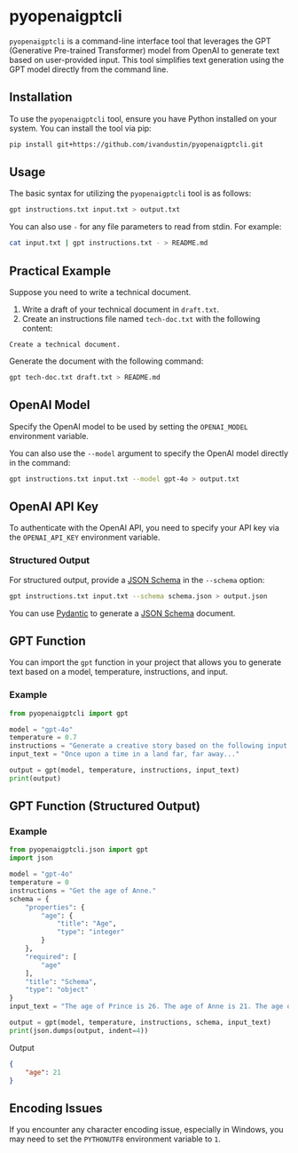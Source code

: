 # pyopenaigptcli

`pyopenaigptcli` is a command-line interface tool that leverages the GPT (Generative Pre-trained Transformer) model from OpenAI to generate text based on user-provided input. This tool simplifies text generation using the GPT model directly from the command line.

## Installation

To use the `pyopenaigptcli` tool, ensure you have Python installed on your system. You can install the tool via pip:

```bash
pip install git+https://github.com/ivandustin/pyopenaigptcli.git
```

## Usage

The basic syntax for utilizing the `pyopenaigptcli` tool is as follows:

```bash
gpt instructions.txt input.txt > output.txt
```

You can also use `-` for any file parameters to read from stdin. For example:

```bash
cat input.txt | gpt instructions.txt - > README.md
```

## Practical Example

Suppose you need to write a technical document.

1. Write a draft of your technical document in `draft.txt`.
2. Create an instructions file named `tech-doc.txt` with the following content:

```
Create a technical document.
```

Generate the document with the following command:

```bash
gpt tech-doc.txt draft.txt > README.md
```

## OpenAI Model

Specify the OpenAI model to be used by setting the `OPENAI_MODEL` environment variable.

You can also use the `--model` argument to specify the OpenAI model directly in the command:

```bash
gpt instructions.txt input.txt --model gpt-4o > output.txt
```

## OpenAI API Key

To authenticate with the OpenAI API, you need to specify your API key via the `OPENAI_API_KEY` environment variable.

### Structured Output

For structured output, provide a [JSON Schema](https://json-schema.org/) in the `--schema` option:

```bash
gpt instructions.txt input.txt --schema schema.json > output.json
```

You can use [Pydantic](https://docs.pydantic.dev/latest/) to generate a [JSON Schema](https://docs.pydantic.dev/latest/concepts/json_schema/) document.

## GPT Function

You can import the `gpt` function in your project that allows you to generate text based on a model, temperature, instructions, and input.

### Example

```python
from pyopenaigptcli import gpt

model = "gpt-4o"
temperature = 0.7
instructions = "Generate a creative story based on the following input."
input_text = "Once upon a time in a land far, far away..."

output = gpt(model, temperature, instructions, input_text)
print(output)
```

## GPT Function (Structured Output)

### Example

```python
from pyopenaigptcli.json import gpt
import json

model = "gpt-4o"
temperature = 0
instructions = "Get the age of Anne."
schema = {
    "properties": {
        "age": {
            "title": "Age",
            "type": "integer"
        }
    },
    "required": [
        "age"
    ],
    "title": "Schema",
    "type": "object"
}
input_text = "The age of Prince is 26. The age of Anne is 21. The age of Anna is 19."

output = gpt(model, temperature, instructions, schema, input_text)
print(json.dumps(output, indent=4))
```

Output

```json
{
    "age": 21
}
```

## Encoding Issues

If you encounter any character encoding issue, especially in Windows, you may need to set the `PYTHONUTF8` environment variable to `1`.
